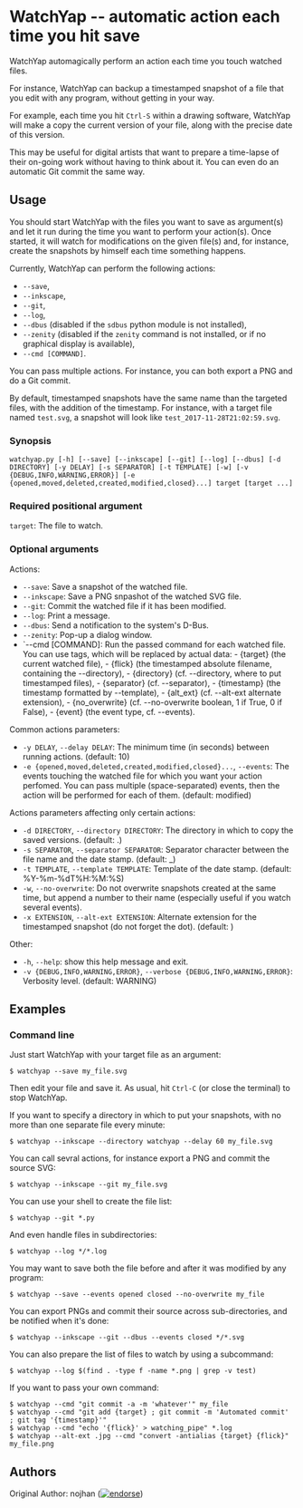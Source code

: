 WatchYap -- automatic action each time you hit save
===================================================

WatchYap automagically perform an action each time you touch watched files.

For instance, WatchYap can backup a timestamped snapshot of a file that you edit with any program, without getting in your way.

For example, each time you hit `Ctrl-S` within a drawing software,
WatchYap will make a copy the current version of your file,
along with the precise date of this version.

This may be useful for digital artists that want to prepare a time-lapse of their on-going work without having to think about it.
You can even do an automatic Git commit the same way.


## Usage

You should start WatchYap with the files you want to save as argument(s)
and let it run during the time you want to perform your action(s).
Once started, it will watch for modifications on the given file(s)
and, for instance, create the snapshots by himself each time something happens.

Currently, WatchYap can perform the following actions:

- `--save`,
- `--inkscape`,
- `--git`,
- `--log`,
- `--dbus` (disabled if the `sdbus` python module is not installed),
- `--zenity` (disabled if the `zenity` command is not installed, or if no graphical display is available),
- `--cmd [COMMAND]`.

You can pass multiple actions.
For instance, you can both export a PNG and do a Git commit.

By default, timestamped snapshots have the same name than the targeted files,
with the addition of the timestamp.
For instance, with a target file named `test.svg`, a snapshot will look like `test_2017-11-28T21:02:59.svg`.


### Synopsis

`watchyap.py [-h] [--save] [--inkscape] [--git] [--log] [--dbus] [-d DIRECTORY] [-y DELAY] [-s SEPARATOR] [-t TEMPLATE] [-w] [-v {DEBUG,INFO,WARNING,ERROR}] [-e {opened,moved,deleted,created,modified,closed}...] target [target ...]`

### Required positional argument

`target`: The file to watch.

### Optional arguments

Actions:

* `--save`: Save a snapshot of the watched file.
* `--inkscape`: Save a PNG snpashot of the watched SVG file.
* `--git`: Commit the watched file if it has been modified.
* `--log`: Print a message.
* `--dbus`: Send a notification to the system's D-Bus.
* `--zenity`: Pop-up a dialog window.
* `--cmd [COMMAND]: Run the passed command for each watched file.
    You can use tags, which will be replaced by actual data:
        - {target} (the current watched file),
        - {flick} (the timestamped absolute filename, containing the --directory),
        - {directory} (cf. --directory, where to put timestamped files),
        - {separator} (cf. --separator),
        - {timestamp} (the timestamp formatted by --template),
        - {alt_ext} (cf. --alt-ext alternate extension),
        - {no_overwrite} (cf. --no-overwrite boolean, 1 if True, 0 if False),
        - {event} (the event type, cf. --events).

Common actions parameters:

* `-y DELAY`, `--delay DELAY`: The minimum time (in seconds) between running actions. (default: 10)
* `-e {opened,moved,deleted,created,modified,closed}...`, `--events`: The events touching the watched file for which you want your action perfomed. You can pass multiple (space-separated) events, then the action will be performed for each of them. (default: modified)

Actions parameters affecting only certain actions:

* `-d DIRECTORY`, `--directory DIRECTORY`: The directory in which to copy the saved versions.  (default: .)
* `-s SEPARATOR`, `--separator SEPARATOR`: Separator character between the file name and the date stamp. (default: _)
* `-t TEMPLATE`, `--template TEMPLATE`: Template of the date stamp. (default: %Y-%m-%dT%H:%M:%S)
* `-w`, `--no-overwrite`: Do not overwrite snapshots created at the same time, but append a number to their name (especially useful if you watch several events).
* `-x EXTENSION`, `--alt-ext EXTENSION`: Alternate extension for the timestamped snapshot (do not forget the dot). (default: )

Other:

* `-h`, `--help`: show this help message and exit.
* `-v {DEBUG,INFO,WARNING,ERROR}`, `--verbose {DEBUG,INFO,WARNING,ERROR}`: Verbosity level. (default: WARNING)

## Examples

### Command line

Just start WatchYap with your target file as an argument:

    $ watchyap --save my_file.svg

Then edit your file and save it.
As usual, hit `Ctrl-C` (or close the terminal) to stop WatchYap.

If you want to specify a directory in which to put your snapshots,  with no more than one separate file every minute:

    $ watchyap --inkscape --directory watchyap --delay 60 my_file.svg

You can call sevral actions, for instance export a PNG and commit the source SVG:

    $ watchyap --inkscape --git my_file.svg

You can use your shell to create the file list:

    $ watchyap --git *.py

And even handle files in subdirectories:

    $ watchyap --log */*.log

You may want to save both the file before and after it was modified by any
program:

    $ watchyap --save --events opened closed --no-overwrite my_file

You can export PNGs and commit their source across sub-directories,
and be notified when it's done:

    $ watchyap --inkscape --git --dbus --events closed */*.svg

You can also prepare the list of files to watch by using a subcommand:

    $ watchyap --log $(find . -type f -name *.png | grep -v test)

If you want to pass your own command:

    $ watchyap --cmd "git commit -a -m 'whatever'" my_file
    $ watchyap --cmd "git add {target} ; git commit -m 'Automated commit' ; git tag '{timestamp}'"
    $ watchyap --cmd "echo '{flick}' > watching_pipe" *.log
    $ watchyap --alt-ext .jpg --cmd "convert -antialias {target} {flick}" my_file.png

## Authors

Original Author: nojhan ([![endorse](https://api.coderwall.com/nojhan/endorsecount.png)](https://coderwall.com/nojhan))
